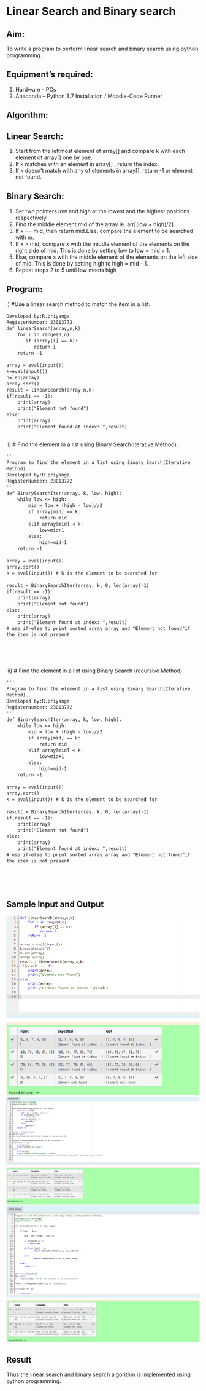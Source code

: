 # Linear Search and Binary search
## Aim:
To write a program to perform linear search and binary search using python programming.
## Equipment’s required:
1.	Hardware – PCs
2.	Anaconda – Python 3.7 Installation / Moodle-Code Runner
## Algorithm:
## Linear Search:
1.	Start from the leftmost element of array[] and compare k with each element of array[] one by one.
2.	If k matches with an element in array[] , return the index.
3.	If k doesn’t match with any of elements in array[], return -1 or element not found.
## Binary Search:
1.	Set two pointers low and high at the lowest and the highest positions respectively.
2.	Find the middle element mid of the array ie. arr[(low + high)/2]
3.	If x == mid, then return mid.Else, compare the element to be searched with m.
4.	If x > mid, compare x with the middle element of the elements on the right side of mid. This is done by setting low to low = mid + 1.
5.	Else, compare x with the middle element of the elements on the left side of mid. This is done by setting high to high = mid - 1.
6.	Repeat steps 2 to 5 until low meets high
## Program:
i)	#Use a linear search method to match the item in a list.
```
Developed by:R.priyanga
RegisterNumber: 23013772
def linearSearch(array,n,k):
    for i in range(0,n):
       if (array[i] == k):
          return i
    return -1

array = eval(input())
k=eval(input())
n=len(array)
array.sort()
result = linearSearch(array,n,k)
if(result == -1):
    print(array)
    print("Element not found")
else:
    print(array)
    print("Element found at index: ",result)


```
ii)	# Find the element in a list using Binary Search(Iterative Method).
```
''' 
Program to find the element in a list using Binary Search(Iterative Method)..
Developed by:R.priyanga
RegisterNumber: 23013772
'''
def BinarySearchIter(array, k, low, high):
    while low <= high:
        mid = low + (high - low)//2
        if array[mid] == k:
            return mid
        elif array[mid] < k:
            low=mid+1
        else:
            high=mid-1
    return -1
        
array = eval(input())
array.sort()
k = eval(input()) # k is the element to be searched for

result = BinarySearchIter(array, k, 0, len(array)-1)
if(result == -1):
    print(array)
    print("Element not found")
else:
    print(array)
    print("Element found at index: ",result)
# use if-else to print sorted array array and "Element not found"if the item is not present





```
iii)	# Find the element in a list using Binary Search (recursive Method).
```
''' 
Program to find the element in a list using Binary Search(Iterative Method)..
Developed by:R.priyanga
RegisterNumber: 23013772
'''
def BinarySearchIter(array, k, low, high):
    while low <= high:
        mid = low + (high - low)//2
        if array[mid] == k:
            return mid
        elif array[mid] < k:
            low=mid+1
        else:
            high=mid-1
    return -1
        
array = eval(input())
array.sort()
k = eval(input()) # k is the element to be searched for

result = BinarySearchIter(array, k, 0, len(array)-1)
if(result == -1):
    print(array)
    print("Element not found")
else:
    print(array)
    print("Element found at index: ",result)
# use if-else to print sorted array array and "Element not found"if the item is not present





```
## Sample Input and Output
![output](1exb.png)
![output](2exb.png)
![output](3exb.png)



## Result
Thus the linear search and binary search algorithm is implemented using python programming.